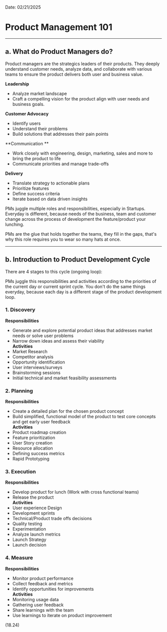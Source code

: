 Date: 02/21/2025  
# **Product Management 101**  

---
## a. What do Product Managers do?  

Product managers are the strategics leaders of their products. They deeply understand customer needs, analyze data, and collaborate with various teams to ensure the product delivers both user and business value.  

**Leadership**
- Analyze market landscape
- Craft a compelling vision for the product align with user needs and business goals.  

**Customer Advocacy**
- Identify users
- Understand their problems
- Build solutions that addresses their pain points  

**Communication ** 
- Work closely with engineering, design, marketing, sales and more to bring the product to life
- Communicate priorities and manage trade-offs  

**Delivery**
- Translate strategy to actionable plans
- Prioritize features
- Define success criteria
- Iterate based on data driven insights  

PMs juggle multiple roles and responsibilities, especially in Startups. Everyday is different, because needs of the business, team and customer change across the process of development the feature/product your lunching.  

PMs are the glue that holds together the teams, they fill in the gaps, that's why this role requires you to wear so many hats at once.  

---
## b. Introduction to Product Development Cycle 

There are 4 stages to this cycle (ongoing loop):

PMs juggle this responsibilities and activities according to the priorities of the current day or current sprint cycle. You don't do the same things everyday, because each day is a different stage of the product development loop.  

### 1. Discovery

**Responsibilities**  
- Generate and explore potential product ideas that addresses market needs or solve user problems  
- Narrow down ideas and assess their viability  
 **Activities**  
- Market Research  
- Competitor analysis  
- Opportunity identification  
- User interviews/surveys  
- Brainstorming sessions  
- Initial technical and market feasibility assessments  

### 2. Planning    

**Responsibilities** 
- Create a detailed plan for the chosen product concept  
- Build simplified, functional model of the product to test core concepts and get early user feedback  
**Activities**
- Product roadmap creation 
- Feature prioritization  
- User Story creation  
- Resource allocation  
- Defining success metrics  
- Rapid Prototyping  

### 3. Execution  

**Responsibilities** 
- Develop product for lunch (Work with cross functional teams) 
- Release the product  
 **Activities**  
- User experience Design 
- Development sprints  
- Technical/Product trade offs decisions 
- Quality testing  
- Experimentation  
- Analyze launch metrics 
- Launch Strategy  
- Launch decision  

### 4. Measure  

**Responsibilities**  
- Monitor product performance  
- Collect feedback and metrics  
- Identify opportunities for improvements  
 **Activities**  
 - Monitoring usage data 
 - Gathering user feedback  
 - Share learnings with the team  
 - Use learnings to iterate on product improvement  

(18.24)  